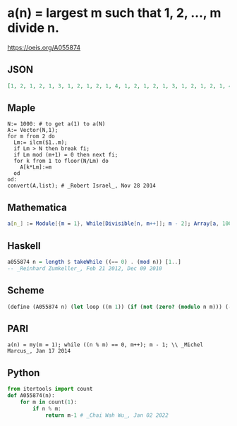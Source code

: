 # a\(n\) \= largest m such that 1, 2, \.\.\., m divide n\.
https://oeis.org/A055874
## JSON
```JSON
[1, 2, 1, 2, 1, 3, 1, 2, 1, 2, 1, 4, 1, 2, 1, 2, 1, 3, 1, 2, 1, 2, 1, 4, 1, 2, 1, 2, 1, 3, 1, 2, 1, 2, 1, 4, 1, 2, 1, 2, 1, 3, 1, 2, 1, 2, 1, 4, 1, 2, 1, 2, 1, 3, 1, 2, 1, 2, 1, 6, 1, 2, 1, 2, 1, 3, 1, 2, 1, 2, 1, 4, 1, 2, 1, 2, 1, 3, 1, 2, 1, 2, 1, 4, 1, 2, 1, 2, 1, 3, 1, 2, 1, 2, 1, 4, 1, 2, 1, 2]
```
## Maple
```Maple
N:= 1000: # to get a(1) to a(N)
A:= Vector(N,1);
for m from 2 do
  Lm:= ilcm($1..m);
  if Lm > N then break fi;
  if Lm mod (m+1) = 0 then next fi;
  for k from 1 to floor(N/Lm) do
    A[k*Lm]:=m
  od
od:
convert(A,list); # _Robert Israel_, Nov 28 2014
```
## Mathematica
```Mathematica
a[n_] := Module[{m = 1}, While[Divisible[n, m++]]; m - 2]; Array[a, 100] (* _Jean-François Alcover_, Mar 07 2016 *)
```
## Haskell
```Haskell
a055874 n = length $ takeWhile ((== 0) . (mod n)) [1..]
-- _Reinhard Zumkeller_, Feb 21 2012, Dec 09 2010
```
## Scheme
```Scheme
(define (A055874 n) (let loop ((m 1)) (if (not (zero? (modulo n m))) (- m 1) (loop (+ 1 m))))) ;; _Antti Karttunen_, Nov 18 2013
```
## PARI
```PARI
a(n) = my(m = 1); while ((n % m) == 0, m++); m - 1; \\ _Michel Marcus_, Jan 17 2014
```
## Python
```Python
from itertools import count
def A055874(n):
    for m in count(1):
        if n % m:
            return m-1 # _Chai Wah Wu_, Jan 02 2022
```
